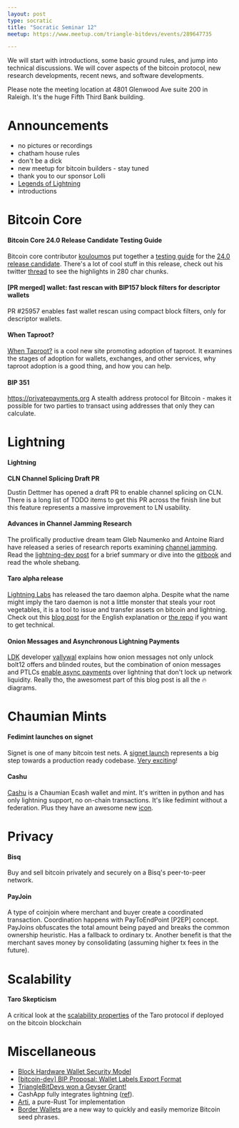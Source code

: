 ```yaml
---
layout: post
type: socratic
title: "Socratic Seminar 12"
meetup: https://www.meetup.com/triangle-bitdevs/events/289647735

---
```


We will start with introductions, some basic ground rules, and jump into technical discussions. 
We will cover aspects of the bitcoin protocol, new research developments, recent news, and
software developments.

Please note the meeting location at 4801 Glenwood Ave suite 200 in Raleigh. It's the huge Fifth Third Bank building.

# Announcements

- no pictures or recordings
- chatham house rules
- don't be a dick
- new meetup for bitcoin builders - stay tuned
- thank you to our sponsor Lolli
- [Legends of Lightning](https://makers.bolt.fun/tournaments/1/overview)
- introductions


# Bitcoin Core

#### Bitcoin Core 24.0 Release Candidate Testing Guide

Bitcoin core contributor [kouloumos](https://twitter.com/kouloumos) put together a [testing guide](https://github.com/bitcoin-core/bitcoin-devwiki/wiki/24.0-Release-Candidate-Testing-Guide) for the [24.0 release candidate](https://github.com/bitcoin-core/bitcoin-devwiki/wiki/24.0-Release-Notes-draft). There's a lot of cool stuff in this release, check out his twitter [thread](https://twitter.com/kouloumos/status/1574483503655403524) to see the highlights in 280 char chunks.

#### [PR merged] wallet: fast rescan with BIP157 block filters for descriptor wallets
PR #25957 enables fast wallet rescan using compact block filters, only for descriptor wallets.

#### When Taproot?

[When Taproot?](https://whentaproot.org/) is a cool new site promoting adoption of taproot. It examines the stages of adoption for wallets, exchanges, and other services, why taproot adoption is a good thing, and how you can help.

#### BIP 351
https://privatepayments.org
A stealth address protocol for Bitcoin - makes it possible for two parties to transact using addresses that only they can calculate.


# Lightning

#### Lightning

**CLN Channel Splicing Draft PR**

Dustin Dettmer has opened a draft PR to enable channel splicing on CLN. There is a long list of TODO items to get this PR across the finish line but this feature represents a massive improvement to LN usability.


#### Advances in Channel Jamming Research

The prolifically productive dream team Gleb Naumenko and Antoine Riard have released a series of research reports examining [channel jamming](https://bitcoinops.org/en/topics/channel-jamming-attacks/). Read the [lightning-dev post](https://lists.linuxfoundation.org/pipermail/lightning-dev/2022-August/003673.html) for a brief summary or dive into the [gitbook](https://jamming-dev.github.io/book/) and read the whole shebang.

#### Taro alpha release

[Lightning Labs](https://lightning.engineering/) has released the taro daemon alpha. Despite what the name might imply the taro daemon is not a little monster that steals your root vegetables, it is a tool to issue and transfer assets on bitcoin and lightning. Check out this [blog post](https://lightning.engineering/posts/2022-9-28-taro-launch/) for the English explanation or [the repo](https://github.com/lightninglabs/taro/) if you want to get technical.

#### Onion Messages and Asynchronous Lightning Payments

[LDK](https://lightningdevkit.org/) developer [vallywal](https://twitter.com/vallywal) explains how onion messages not only unlock bolt12 offers and blinded routes, but the combination of onion messages and PTLCs [enable async payments](https://lightningdevkit.org/blog/onion-messages-demystified/) over lightning that don't lock up network liquidity. Really tho, the awesomest part of this blog post is all the 🔥 diagrams.


# Chaumian Mints

#### Fedimint launches on signet

Signet is one of many bitcoin test nets. A [signet launch](https://twitter.com/EricSirion/status/1572329210727010307) represents a big step towards a production ready codebase. [Very exciting](https://i.imgur.com/y1cnodp.gif)!

#### Cashu

[Cashu](https://github.com/callebtc/cashu) is a Chaumian Ecash wallet and mint. It's written in python and has only lightning support, no on-chain transactions. It's like fedimint without a federation. Plus they have an awesome new [icon](https://twitter.com/callebtc/status/1582666047315841025).

# Privacy

#### Bisq
Buy and sell bitcoin privately and securely on a Bisq's peer-to-peer network.

#### PayJoin
A type of coinjoin where merchant and buyer create a coordinated transaction. Coordination happens with PayToEndPoint [P2EP] concept. PayJoins obfuscates the total amount being payed and breaks the common ownership heuristic. Has a fallback to ordinary tx. Another benefit is that the merchant saves money by consolidating (assuming higher tx fees in the future).


# Scalability

#### Taro Skepticism

A critical look at the [scalability properties](https://bitcoinmagazine.com/technical/scaling-problem-for-lightning-labs-taro) of the Taro protocol if deployed on the bitcoin blockchain


# Miscellaneous

- [Block Hardware Wallet Security Model](https://wallet.build/losing-your-keys-without-losing-your-coins/)
- [\[bitcoin-dev\] BIP Proposal: Wallet Labels Export Format](https://lists.linuxfoundation.org/pipermail/bitcoin-dev/2022-August/020887.html)
- [TriangleBitDevs won a Geyser Grant!](https://twitter.com/geyserfund/status/1567542543843205121)
- CashApp fully integrates lightning ([ref](https://bitcoinmagazine.com/business/cash-app-enables-bitcoin-lightning-payments-for-40-million-users)).
- [Arti](https://blog.torproject.org/announcing-arti/), a pure-Rust Tor implementation
- [Border Wallets](https://www.borderwallets.com/) are a new way to quickly and easily memorize Bitcoin seed phrases.
